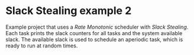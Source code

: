 # Slack Stealing example 2
Example project that uses a *Rate Monotonic* scheduler with *Slack Stealing*. Each task prints the slack counters for all tasks and the system available slack. The available slack is used to schedule an aperiodic task, which is ready to run at random times.
